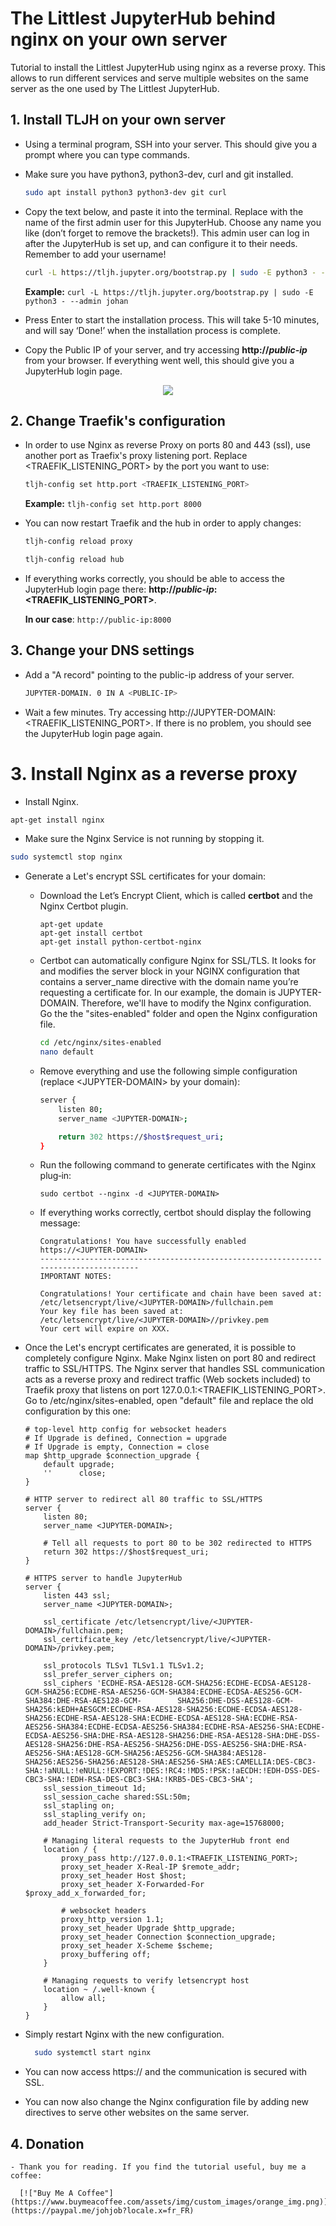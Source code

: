 # The Littlest JupyterHub behind nginx on your own server
Tutorial to install the Littlest JupyterHub using nginx as a reverse proxy. This allows to run different services and serve multiple websites on the same server as the one used by The Littlest JupyterHub.

## 1. Install TLJH on your own server
- Using a terminal program, SSH into your server. This should give you a prompt where you can type commands.
- Make sure you have python3, python3-dev, curl and git installed.

    ```bash 
    sudo apt install python3 python3-dev git curl 
    ```
- Copy the text below, and paste it into the terminal. Replace <admin-user-name> with the name of the first admin user for this JupyterHub. Choose any name you like (don’t forget to remove the brackets!). This admin user can log in after the JupyterHub is set up, and can configure it to their needs. Remember to add your username!

    ```bash 
    curl -L https://tljh.jupyter.org/bootstrap.py | sudo -E python3 - --admin <admin-user-name>
    ``` 
  **Example:** ```curl -L https://tljh.jupyter.org/bootstrap.py | sudo -E python3 - --admin johan```   
  
 - Press Enter to start the installation process. This will take 5-10 minutes, and will say ‘Done!’ when the installation process is complete.
 - Copy the Public IP of your server, and try accessing **http://_public-ip_** from your browser. If everything went well, this should give you a JupyterHub login page.
 <p align="center">
  <img src="https://tljh.jupyter.org/en/latest/_images/first-login.png" />
</p>


## 2. Change Traefik's configuration
- In order to use Nginx as reverse Proxy on ports 80 and 443 (ssl), use another port as Traefix's proxy listening port. Replace <TRAEFIK_LISTENING_PORT> by the port you want to use:
    ```bash 
    tljh-config set http.port <TRAEFIK_LISTENING_PORT>
    ``` 
  **Example:** ```tljh-config set http.port 8000```
       
  
 - You can now restart Traefik and the hub in order to apply changes:  
    ```bash 
    tljh-config reload proxy
    ```   
    ```bash 
    tljh-config reload hub
    ```    
- If everything works correctly, you should be able to access the JupyterHub login page there: **http://_public-ip_:<TRAEFIK_LISTENING_PORT>**.
  
  **In our case**: ```http://public-ip:8000```  
  
  
## 3. Change your DNS settings
- Add a "A record" pointing to the public-ip address of your server.
    ```bash 
    JUPYTER-DOMAIN. 0 IN A <PUBLIC-IP>
    ```  
- Wait a few minutes. Try accessing http://JUPYTER-DOMAIN:<TRAEFIK_LISTENING_PORT>. If there is no problem, you should see the JupyterHub login page again.  
  
  
# 3. Install Nginx as a reverse proxy
- Install Nginx.
```bash 
apt-get install nginx
```  
- Make sure the Nginx Service is not running by stopping it.
```bash 
sudo systemctl stop nginx
```  
  
- Generate a Let's encrypt SSL certificates for your domain:
  - Download the Let’s Encrypt Client, which is called **certbot** and the Nginx Certbot plugin. 
    ```
    apt-get update
    apt-get install certbot
    apt-get install python-certbot-nginx
    ```
  - Certbot can automatically configure Nginx for SSL/TLS. It looks for and modifies the server block in your NGINX configuration that contains a server_name directive with the domain name you’re requesting a certificate for. In our example, the domain is JUPYTER-DOMAIN. Therefore, we'll have to modify the Nginx configuration. Go the the "sites-enabled" folder and open the Nginx configuration file.
      ```bash 
      cd /etc/nginx/sites-enabled
      nano default  
      ```    
  - Remove everything and use the following simple configuration (replace \<JUPYTER-DOMAIN\> by your domain):
    ```bash 
    server {
        listen 80;
        server_name <JUPYTER-DOMAIN>;

        return 302 https://$host$request_uri;
    }
    ```        
  - Run the following command to generate certificates with the Nginx plug‑in:
    ```
    sudo certbot --nginx -d <JUPYTER-DOMAIN>
    ```
    
  - If everything works correctly, certbot should display the following message:
    ```
    Congratulations! You have successfully enabled https://<JUPYTER-DOMAIN> 
    -------------------------------------------------------------------------------------
    IMPORTANT NOTES: 

    Congratulations! Your certificate and chain have been saved at: 
    /etc/letsencrypt/live/<JUPYTER-DOMAIN>/fullchain.pem 
    Your key file has been saved at: 
    /etc/letsencrypt/live/<JUPYTER-DOMAIN>//privkey.pem
    Your cert will expire on XXX.
    ```
- Once the Let's encrypt certificates are generated, it is possible to completely configure Nginx. Make Nginx listen on port 80 and redirect traffic to SSL/HTTPS. The Nginx server that handles SSL communication acts as a reverse proxy and redirect traffic (Web sockets included) to Traefik proxy that listens on port 127.0.0.1:<TRAEFIK_LISTENING_PORT>. Go to /etc/nginx/sites-enabled, open "default" file and replace the old configuration by this one:
    
    ```
    # top-level http config for websocket headers
    # If Upgrade is defined, Connection = upgrade
    # If Upgrade is empty, Connection = close
    map $http_upgrade $connection_upgrade {
        default upgrade;
        ''      close;
    }

    # HTTP server to redirect all 80 traffic to SSL/HTTPS
    server {
        listen 80;
        server_name <JUPYTER-DOMAIN>;

        # Tell all requests to port 80 to be 302 redirected to HTTPS
        return 302 https://$host$request_uri;
    }

    # HTTPS server to handle JupyterHub
    server {
        listen 443 ssl;
        server_name <JUPYTER-DOMAIN>;

        ssl_certificate /etc/letsencrypt/live/<JUPYTER-DOMAIN>/fullchain.pem;
        ssl_certificate_key /etc/letsencrypt/live/<JUPYTER-DOMAIN>/privkey.pem;

        ssl_protocols TLSv1 TLSv1.1 TLSv1.2;
        ssl_prefer_server_ciphers on;
        ssl_ciphers 'ECDHE-RSA-AES128-GCM-SHA256:ECDHE-ECDSA-AES128-GCM-SHA256:ECDHE-RSA-AES256-GCM-SHA384:ECDHE-ECDSA-AES256-GCM-SHA384:DHE-RSA-AES128-GCM-        SHA256:DHE-DSS-AES128-GCM-SHA256:kEDH+AESGCM:ECDHE-RSA-AES128-SHA256:ECDHE-ECDSA-AES128-SHA256:ECDHE-RSA-AES128-SHA:ECDHE-ECDSA-AES128-SHA:ECDHE-RSA-AES256-SHA384:ECDHE-ECDSA-AES256-SHA384:ECDHE-RSA-AES256-SHA:ECDHE-ECDSA-AES256-SHA:DHE-RSA-AES128-SHA256:DHE-RSA-AES128-SHA:DHE-DSS-AES128-SHA256:DHE-RSA-AES256-SHA256:DHE-DSS-AES256-SHA:DHE-RSA-AES256-SHA:AES128-GCM-SHA256:AES256-GCM-SHA384:AES128-SHA256:AES256-SHA256:AES128-SHA:AES256-SHA:AES:CAMELLIA:DES-CBC3-SHA:!aNULL:!eNULL:!EXPORT:!DES:!RC4:!MD5:!PSK:!aECDH:!EDH-DSS-DES-CBC3-SHA:!EDH-RSA-DES-CBC3-SHA:!KRB5-DES-CBC3-SHA';
        ssl_session_timeout 1d;
        ssl_session_cache shared:SSL:50m;
        ssl_stapling on;
        ssl_stapling_verify on;
        add_header Strict-Transport-Security max-age=15768000;

        # Managing literal requests to the JupyterHub front end
        location / {
            proxy_pass http://127.0.0.1:<TRAEFIK_LISTENING_PORT>;
            proxy_set_header X-Real-IP $remote_addr;
            proxy_set_header Host $host;
            proxy_set_header X-Forwarded-For $proxy_add_x_forwarded_for;

            # websocket headers
            proxy_http_version 1.1;
            proxy_set_header Upgrade $http_upgrade;
            proxy_set_header Connection $connection_upgrade;
            proxy_set_header X-Scheme $scheme;
            proxy_buffering off;
        }

        # Managing requests to verify letsencrypt host
        location ~ /.well-known {
            allow all;
        }
    }
    
    ```
- Simply restart Nginx with the new configuration.
  ```bash
    sudo systemctl start nginx
  ``` 
    
- You can now access https://<JUPYTER-DOMAIN> and the communication is secured with SSL.
    
- You can now also change the Nginx configuration file by adding new directives to serve other websites on the same server.
  
## 4. Donation
    - Thank you for reading. If you find the tutorial useful, buy me a coffee:
    
      [!["Buy Me A Coffee"](https://www.buymeacoffee.com/assets/img/custom_images/orange_img.png)](https://paypal.me/johjob?locale.x=fr_FR)
